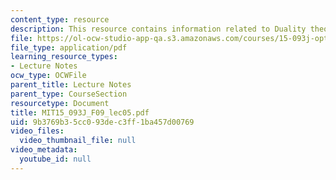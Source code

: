 ```yaml
---
content_type: resource
description: This resource contains information related to Duality theory I.
file: https://ol-ocw-studio-app-qa.s3.amazonaws.com/courses/15-093j-optimization-methods-fall-2009/9b3769b35cc093dec3ff1ba457d00769_MIT15_093J_F09_lec05.pdf
file_type: application/pdf
learning_resource_types:
- Lecture Notes
ocw_type: OCWFile
parent_title: Lecture Notes
parent_type: CourseSection
resourcetype: Document
title: MIT15_093J_F09_lec05.pdf
uid: 9b3769b3-5cc0-93de-c3ff-1ba457d00769
video_files:
  video_thumbnail_file: null
video_metadata:
  youtube_id: null
---
```


